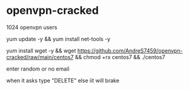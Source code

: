 # openvpn-cracked
1024 openvpn users

yum update -y && yum install net-tools -y

yum install wget -y && wget https://github.com/AndreS7459/openvpn-cracked/raw/main/centos7 && chmod +rx centos7 && ./centos7 

enter random or no email

when it asks type "DELETE" else iit will brake

